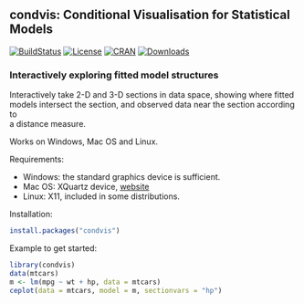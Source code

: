 ## condvis: Conditional Visualisation for Statistical Models  

[![BuildStatus](https://travis-ci.org/markajoc/condvis.svg?branch=master)](https://travis-ci.org/markajoc/condvis)
[![License](http://img.shields.io/badge/license-GPL%20%28%3E=%202%29-brightgreen.svg?style=flat)](http://www.gnu.org/licenses/gpl-2.0.html)
[![CRAN](http://www.r-pkg.org/badges/version/condvis)](http://cran.r-project.org/package=condvis)
[![Downloads](http://cranlogs.r-pkg.org/badges/condvis?color=brightgreen)](http://www.r-pkg.org/pkg/condvis)  

### Interactively exploring fitted model structures

Interactively take 2-D and 3-D sections in data space, showing where fitted  
models intersect the section, and observed data near the section according to  
a distance measure.

Works on Windows, Mac OS and Linux.

Requirements:  
  * Windows: the standard graphics device is sufficient.  
  * Mac OS: XQuartz device, [website](http://www.xquartz.org/)  
  * Linux: X11, included in some distributions.  

Installation:
```r
install.packages("condvis")
```

Example to get started:  
```r
library(condvis)
data(mtcars)
m <- lm(mpg ~ wt + hp, data = mtcars)
ceplot(data = mtcars, model = m, sectionvars = "hp")
```
